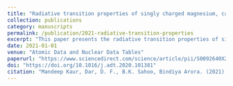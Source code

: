 ```yaml
---
title: "Radiative transition properties of singly charged magnesium, calcium, strontium and barium ions"
collection: publications
category: manuscripts
permalink: /publication/2021-radiative-transition-properties
excerpt: "This paper presents the radiative transition properties of singly charged alkaline earth ions."
date: 2021-01-01
venue: "Atomic Data and Nuclear Data Tables"
paperurl: "https://www.sciencedirect.com/science/article/pii/S0092640X20300449"
doi: "https://doi.org/10.1016/j.adt.2020.101381"
citation: "Mandeep Kaur, Dar, D. F., B.K. Sahoo, Bindiya Arora. (2021). \"Radiative transition properties of singly charged magnesium, calcium, strontium and barium ions.\" <i>Atomic Data and Nuclear Data Tables</i>, 137, 101381."
---
```

